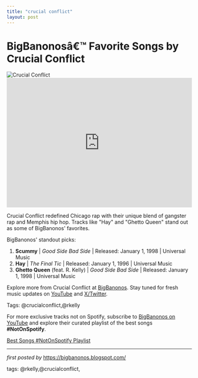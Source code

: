 ```yaml
---
title: "crucial conflict"
layout: post
---
```

<!-- Title of the Post -->
<h1 >BigBanonosâ€™ Favorite Songs by Crucial Conflict</h1> <!-- Featured Image -->
<div > <img src="https://i.scdn.co/image/f0a36b78ad4f04389602a28a578c6083ea4ff177" alt="Crucial Conflict">
</div> <!-- Spotify Embed -->
<div > <iframe src="https://open.spotify.com/embed/playlist/1ocaTxDAm5gYgV1OkvfMSn?utm_source=generator" width="100%" height="352" frameBorder="0" allowfullscreen="" allow="autoplay; clipboard-write; encrypted-media; fullscreen; picture-in-picture" loading="lazy"></iframe>
</div> <!-- Introductory Text -->
<p >Crucial Conflict redefined Chicago rap with their unique blend of gangster rap and Memphis hip hop. Tracks like "Hay" and "Ghetto Queen" stand out as some of BigBanonos' favorites.</p> <!-- Song Highlights -->
<div > <p>BigBanonos' standout picks:</p> <ol> <li><strong>Scummy</strong> | <em>Good Side Bad Side</em> | Released: January 1, 1998 | Universal Music</li> <li><strong>Hay</strong> | <em>The Final Tic</em> | Released: January 1, 1996 | Universal Music</li> <li><strong>Ghetto Queen</strong> (feat. R. Kelly) | <em>Good Side Bad Side</em> | Released: January 1, 1998 | Universal Music</li> </ol>
</div> <!-- Footer Links -->
<div > <p>Explore more from Crucial Conflict at <a href="https://bigbanonos.blogspot.com/" target="_blank">BigBanonos</a>. Stay tuned for fresh music updates on <a href="https://www.youtube.com/@BigBanonos" target="_blank">YouTube</a> and <a href="https://x.com/bigbanonos" target="_blank">X/Twitter</a>.</p>
</div> <!-- Tags -->
<p >Tags: @crucialconflict,@rkelly</p>


<!--Subscribe and Playlist Links-->
<div>
    <p>For more exclusive tracks not on Spotify, subscribe to <a href="https://www.youtube.com/@BigBanonos" target="_blank">BigBanonos on YouTube</a> and explore their curated playlist of the best songs <strong>#NotOnSpotify</strong>.</p>
    <p><a href="https://www.youtube.com/playlist?list=PLtuNtuTatqI0kFahUCbtbfenC_ET5O_tr" target="_blank">Best Songs #NotOnSpotify Playlist<br /></a></p></div>

<hr />

<p><em>first posted by</em> <a href="https://bigbanonos.blogspot.com/" rel="noopener" target="_new">https://bigbanonos.blogspot.com/</a></p>

<p>tags: @rkelly,@crucialconflict,</p>
